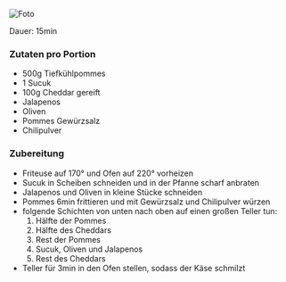 ![Foto](https://imgur.com/a/NmrNJuI)

Dauer: 15min

### Zutaten pro Portion
- 500g Tiefkühlpommes
- 1 Sucuk
- 100g Cheddar gereift
- Jalapenos
- Oliven
- Pommes Gewürzsalz
- Chilipulver

### Zubereitung
- Friteuse auf 170° und Ofen auf 220° vorheizen
- Sucuk in Scheiben schneiden und in der Pfanne scharf anbraten
- Jalapenos und Oliven in kleine Stücke schneiden
- Pommes 6min frittieren und mit Gewürzsalz und Chilipulver würzen
- folgende Schichten von unten nach oben auf einen großen Teller tun:
  1. Hälfte der Pommes
  2. Hälfte des Cheddars
  3. Rest der Pommes
  4. Sucuk, Oliven und Jalapenos
  5. Rest des Cheddars
- Teller für 3min in den Ofen stellen, sodass der Käse schmilzt
